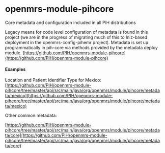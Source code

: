 # openmrs-module-pihcore
Core metadata and configuration included in all PIH distributions

Legacy means for code level configuration of metadata is found in this project (we are in the progress of migrating much of this to Iniz-based deployment in the openmrs-config-pihemr project). Metadata is set up programmatically in pih-core via methods provided by the metadata deploy module. [https://github.com/PIH/openmrs-module-pihcore](https://github.com/PIH/openmrs-module-pihcore)

#### Examples

Location and Patient Identifier Type for Mexico: [https://github.com/PIH/openmrs-module-pihcore/tree/master/api/src/main/java/org/openmrs/module/pihcore/metadata/mexico](https://github.com/PIH/openmrs-module-pihcore/tree/master/api/src/main/java/org/openmrs/module/pihcore/metadata/mexico)

Other common metadata:

[https://github.com/PIH/openmrs-module-pihcore/tree/master/api/src/main/java/org/openmrs/module/pihcore/metadata/core](https://github.com/PIH/openmrs-module-pihcore/tree/master/api/src/main/java/org/openmrs/module/pihcore/metadata/core)

